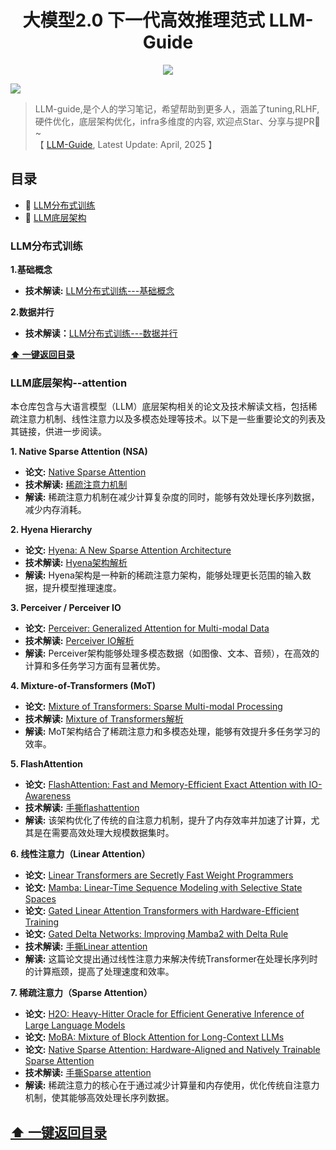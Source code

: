 <h1 align="center">大模型2.0 下一代高效推理范式 LLM-Guide</h1>

<p align="center"> </p>

<p align="center">
  <img src="https://github.com/liguodongiot/llm-action/blob/main/pic/llm-action-v3.png" >
</p>


<p> 
<a href="https://github.com/miracle-techlink/LLM-Guide">
<a href="https://liguodong.blog.csdn.net/"> <img src="https://img.shields.io/badge/CSDN-吃不饱睡不醒流泪猫猫头-liu190959.svg"> </a>
</p> 


> LLM-guide,是个人的学习笔记，希望帮助到更多人，涵盖了tuning,RLHF,硬件优化，底层架构优化，infra多维度的内容, 欢迎点Star、分享与提PR🌟~<br>【 <a href="https://github.com/miracle-techlink/LLM-Guide">LLM-Guide</a>, Latest Update: April, 2025 】

## 目录
- 🐼 [LLM分布式训练](#LLM分布式训练)
- 🚀 [LLM底层架构](#LLM底层架构)


### LLM分布式训练
**1.基础概念**
- **技术解读:** [LLM分布式训练---基础概念](https://miracle-techlink.github.io/posts/9aac52d9.html)

**2.数据并行**
- **技术解读：**[LLM分布式训练---数据并行](https://miracle-techlink.github.io/posts/3a50363.html)


 **[⬆ 一键返回目录](#目录)**

### LLM底层架构--attention

本仓库包含与大语言模型（LLM）底层架构相关的论文及技术解读文档，包括稀疏注意力机制、线性注意力以及多模态处理等技术。以下是一些重要论文的列表及其链接，供进一步阅读。

**1. Native Sparse Attention (NSA)**
- **论文:** [Native Sparse Attention](https://arxiv.org/abs/2206.09768)
- **技术解读:** [稀疏注意力机制]()
- **解读:** 稀疏注意力机制在减少计算复杂度的同时，能够有效处理长序列数据，减少内存消耗。

**2. Hyena Hierarchy**
- **论文:** [Hyena: A New Sparse Attention Architecture](https://arxiv.org/abs/2206.09645)
- **技术解读:** [Hyena架构解析]()
- **解读:** Hyena架构是一种新的稀疏注意力架构，能够处理更长范围的输入数据，提升模型推理速度。

**3. Perceiver / Perceiver IO**
- **论文:** [Perceiver: Generalized Attention for Multi-modal Data](https://arxiv.org/abs/2103.03206)
- **技术解读:** [Perceiver IO解析]()
- **解读:** Perceiver架构能够处理多模态数据（如图像、文本、音频），在高效的计算和多任务学习方面有显著优势。

**4. Mixture-of-Transformers (MoT)**
- **论文:** [Mixture of Transformers: Sparse Multi-modal Processing](https://arxiv.org/abs/2103.10332)
- **技术解读:** [Mixture of Transformers解析]()
- **解读:** MoT架构结合了稀疏注意力和多模态处理，能够有效提升多任务学习的效率。

**5. FlashAttention**
- **论文:** [FlashAttention: Fast and Memory-Efficient Exact Attention with IO-Awareness](https://arxiv.org/abs/2205.10614)
- **技术解读:** [手撕flashattention]()
- **解读:** 该架构优化了传统的自注意力机制，提升了内存效率并加速了计算，尤其是在需要高效处理大规模数据集时。

**6. 线性注意力（Linear Attention）**
- **论文:** [Linear Transformers are Secretly Fast Weight Programmers](https://arxiv.org/abs/2006.04768)
- **论文:** [Mamba: Linear-Time Sequence Modeling with Selective State Spaces](https://arxiv.org/abs/2206.07152)
- **论文:** [Gated Linear Attention Transformers with Hardware-Efficient Training](https://arxiv.org/abs/2209.01377)
- **论文:** [Gated Delta Networks: Improving Mamba2 with Delta Rule](https://arxiv.org/abs/2209.08535)
- **技术解读:** [手撕Linear attention]()
- **解读:** 这篇论文提出通过线性注意力来解决传统Transformer在处理长序列时的计算瓶颈，提高了处理速度和效率。

**7. 稀疏注意力（Sparse Attention）**
- **论文:** [H2O: Heavy-Hitter Oracle for Efficient Generative Inference of Large Language Models](https://arxiv.org/abs/2207.05308)
- **论文:** [MoBA: Mixture of Block Attention for Long-Context LLMs](https://arxiv.org/abs/2207.07744)
- **论文:** [Native Sparse Attention: Hardware-Aligned and Natively Trainable Sparse Attention](https://arxiv.org/abs/2209.10899)
- **技术解读:** [手撕Sparse attention]()
- **解读:** 稀疏注意力的核心在于通过减少计算量和内存使用，优化传统自注意力机制，使其能够高效处理长序列数据。
  
**[⬆ 一键返回目录](#目录)**
---
